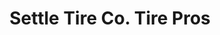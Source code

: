 ---
title: "Settle Tire Co. Tire Pros"
url: /charlottesville/settle-tire-co-tire-pros/
shop: Reifen
---